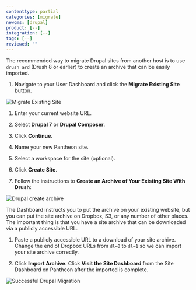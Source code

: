 ```yaml
---
contenttype: partial
categories: [migrate]
newcms: [drupal]
product: [--]
integration: [--]
tags: [--]
reviewed: ""
---
```


The recommended way to migrate Drupal sites from another host is to use `drush ard` (Drush 8 or earlier) to create an archive that can be easily imported.

1. Navigate to your User Dashboard and click the **Migrate Existing Site** button.

  ![Migrate Existing Site](../../images/dashboard/migrate-existing-site.png)

1. Enter your current website URL.

1. Select **Drupal 7** or **Drupal Composer**.

1. Click **Continue**.

1. Name your new Pantheon site.

1. Select a workspace for the site (optional).

1. Click **Create Site**.

1. Follow the instructions to **Create an Archive of Your Existing Site With Drush**:

  ![Drupal create archive](../../images/dashboard/drupal-guided-migrate.png)

  The Dashboard instructs you to put the archive on your existing website, but you can put the site archive on Dropbox, S3, or any number of other places. The important thing is that you have a site archive that can be downloaded via a publicly accessible URL.

1. Paste a publicly accessible URL to a download of your site archive. Change the end of Dropbox URLs from `dl=0` to `dl=1` so we can import your site archive correctly.

1. Click **Import Archive**. Click **Visit the Site Dashboard** from the Site Dashboard on Pantheon after the imported is complete.

 ![Successful Drupal Migration](../../images/dashboard/successful-drupal-migration.png)
